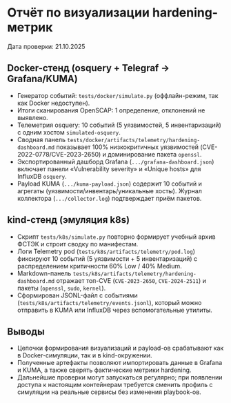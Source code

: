 # Отчёт по визуализации hardening-метрик

Дата проверки: 21.10.2025

## Docker-стенд (osquery + Telegraf -> Grafana/KUMA)

- Генератор событий: `tests/docker/simulate.py` (оффлайн-режим, так как Docker недоступен).
- Итоги сканирования OpenSCAP: 1 определение, отклонений не выявлено.
- Телеметрия osquery: 10 событий (5 уязвимостей, 5 инвентаризаций) с одним хостом `simulated-osquery`.
- Сводная панель `tests/docker/artifacts/telemetry/hardening-dashboard.md` показывает 100% низкокритичных уязвимостей (CVE-2022-0778/CVE-2023-2650) и доминирование пакета `openssl`.
- Экспортированный дашборд Grafana (`.../grafana-dashboard.json`) включает панели «Vulnerability severity» и «Unique hosts» для InfluxDB `osquery`.
- Payload KUMA (`.../kuma-payload.json`) содержит 10 событий и агрегаты (уязвимости/инвентарь/уникальные хосты). Журнал коллектора (`.../collector.log`) подтверждает приём пакетов.

## kind-стенд (эмуляция k8s)

- Скрипт `tests/k8s/simulate.py` повторно формирует учебный архив ФСТЭК и строит сводку по манифестам.
- Логи Telemetry pod (`tests/k8s/artifacts/telemetry/pod.log`) фиксируют 10 событий (5 уязвимости + 5 инвентаризаций) с распределением критичности 60% Low / 40% Medium.
- Markdown-панель `tests/k8s/artifacts/telemetry/hardening-dashboard.md` отражает топ-CVE (`CVE-2023-2650`, `CVE-2024-2511`) и пакеты (`openssl`, `sudo`, `kernel`).
- Сформирован JSONL-файл с событиями (`tests/k8s/artifacts/telemetry/events.jsonl`), который можно отправить в KUMA или InfluxDB через вспомогательные утилиты.

## Выводы

- Цепочки формирования визуализаций и payload-ов срабатывают как в Docker-симуляции, так и в kind-окружении.
- Полученные артефакты позволяют импортировать данные в Grafana и KUMA, а также сверять фактические метрики hardening.
- Дальнейшие проверки могут запускаться регулярно; при появлении доступа к настоящим контейнерам требуется сменить профиль с симуляции на реальные сервисы без изменения playbook-ов.
